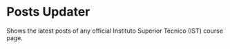 # Posts Updater
Shows the latest posts of any official Instituto Superior Técnico (IST) course page.
